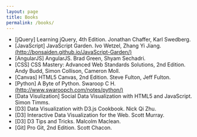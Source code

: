 ```yaml
---
layout: page
title: Books
permalink: /books/
---
```


- [jQuery] Learning jQuery, 4th Edition. Jonathan Chaffer, Karl Swedberg.
- [JavaScript] JavaScript Garden. Ivo Wetzel, Zhang Yi Jiang. [(http://bonsaiden.github.io/JavaScript-Garden/)](http://bonsaiden.github.io/JavaScript-Garden/)
- [AngularJS] AngularJS. Brad Green, Shyam Sechadri.
- [CSS] CSS Mastery: Advanced Web Standards Solutions, 2nd Edition. Andy Budd, Simon Collison, Cameron Moll.
- [Canvas] HTML5 Canvas, 2nd Edition. Steve Fulton, Jeff Fulton.
- [Python] A Byte of Python. Swaroop C H. [(http://www.swaroopch.com/notes/python/)](http://www.swaroopch.com/notes/python/)
- [Data Visulization] Social Data Visualization with HTML5 and JavaScript. Simon Timms.
- [D3] Data Visualization with D3.js Cookbook. Nick Qi Zhu.
- [D3] Interactive Data Visualization for the Web. Scott Murray.
- [D3] D3 Tips and Tricks. Malcolm Maclean.
- [Git] Pro Git, 2nd Edition. Scott Chacon.
